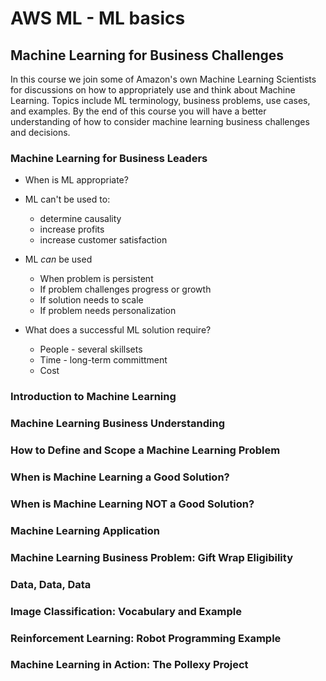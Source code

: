 # AWS ML - ML basics

## Machine Learning for Business Challenges

In this course we join some of Amazon's own Machine Learning Scientists for discussions on how to appropriately use and think about Machine Learning. Topics include ML terminology, business problems, use cases, and examples. By the end of this course you will have a better understanding of how to consider machine learning  business challenges and decisions.


### Machine Learning for Business Leaders

* When is ML appropriate?
 
* ML can't be used to:
    * determine causality
    * increase profits
    * increase customer satisfaction
* ML *can* be used 
    * When problem is persistent
    * If problem challenges progress or growth
    * If solution needs to scale
    * If problem needs personalization
    
* What does a successful ML solution require?
    * People - several skillsets
    * Time - long-term committment
    * Cost

### Introduction to Machine Learning



### Machine Learning Business Understanding



### How to Define and Scope a Machine Learning Problem



### When is Machine Learning a Good Solution?



### When is Machine Learning NOT a Good Solution?



### Machine Learning Application



### Machine Learning Business Problem: Gift Wrap Eligibility



### Data, Data, Data



### Image Classification: Vocabulary and Example



### Reinforcement Learning: Robot Programming Example



### Machine Learning in Action: The Pollexy Project


